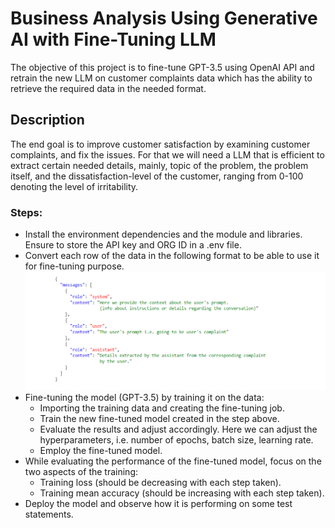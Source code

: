 # Business Analysis Using Generative AI with Fine-Tuning LLM

The objective of this project is to fine-tune GPT-3.5 using OpenAI API and retrain the new LLM on customer complaints data which has the ability to retrieve the required data in the needed format.

## Description
The end goal is to improve customer satisfaction by examining customer complaints, and fix the issues. For that we will need a LLM that is efficient to extract certain needed details, mainly, topic of the problem, the problem itself, and the dissatisfaction-level of the customer, ranging from 0-100 denoting the level of irritability. 


### Steps:
* Install the environment dependencies and the module and libraries. Ensure to store the API key and ORG ID in a .env file.
* Convert each row of the data in the following format to be able to use it for fine-tuning purpose.
![](JSON_format.png)
* Fine-tuning the model (GPT-3.5) by training it on the data:
    * Importing the training data and creating the fine-tuning job.
    * Train the new fine-tuned model created in the step above.
    * Evaluate the results and adjust accordingly. Here we can adjust the hyperparameters, i.e. number of epochs, batch size, learning rate.
    * Employ the fine-tuned model.
* While evaluating the performance of the fine-tuned model, focus on the two aspects of the training:
    * Training loss (should be decreasing with each step taken).
    * Training mean accuracy (should be increasing with each step taken).
* Deploy the model and observe how it is performing on some test statements.